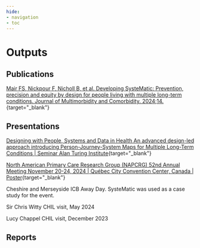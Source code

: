 ```yaml
---
hide:
- navigation
- toc
---
```


# Outputs

## Publications

[Mair FS, Nickpour F, Nicholl B, et al. Developing SysteMatic: Prevention, precision and equity by design for people living with multiple long-term conditions. Journal of Multimorbidity and Comorbidity. 2024;14.](https://journals.sagepub.com/doi/10.1177/26335565241272682){target="_blank"}


## Presentations

[Designing with People, Systems and Data in Health
An advanced design-led approach introducing Person-Journey-System Maps for Multiple Long-Term Conditions | Seminar Alan Turing Institute](https://www.turing.ac.uk/events/designing-people-systems-and-data-health){target="_blank"}  

[North American Primary Care Research Group (NAPCRG) 52nd Annual Meeting November 20-24, 2024 | Québec City Convention Center, Canada | Poster](../assets/NAPCRG.pdf){target="_blank"}  

Cheshire and Merseyside ICB Away Day. SysteMatic was used as a case study for the event.   

Sir Chris Witty CHIL visit, May 2024 

Lucy Chappel CHIL visit, December 2023  


## Reports

